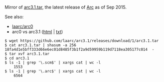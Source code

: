 
Mirror of [arc3.1.tar](https://github.com/laarc/arc3.1/releases/download/1/arc3.1.tar), the latest release of [Arc](http://arclanguage.org) as of Sep 2015.

See also:

* [laarc/arc0](https://github.com/laarc/arc0)
* arc0 vs arc3.1 ([html](https://rawgit.com/laarc/notebook/master/arc0-3.1.html) | [txt](https://rawgit.com/laarc/notebook/master/arc0-3.1.txt))

```
$ wget https://github.com/laarc/arc3.1/releases/download/1/arc3.1.tar
$ cat arc3.1.tar | shasum -a 256
18fa4d1e5bff333d66e6ec01d8485f3b1f2a9d59959b119d7118ea305177c014  -
$ tar xvf arc3.1.tar
$ cd arc3.1
$ ls -1 | grep '\.scm$' | xargs cat | wc -l
    1553
$ ls -1 | grep '\.arc$' | xargs cat | wc -l
    6564
```

